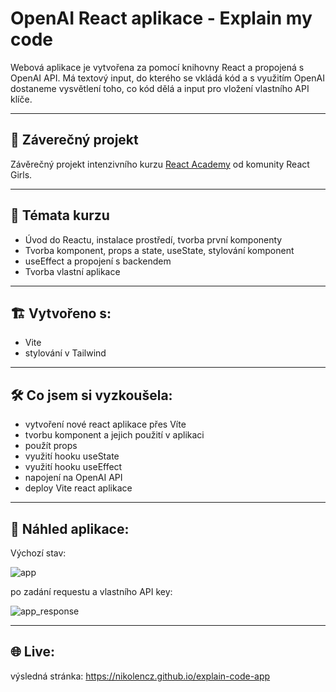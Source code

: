 # OpenAI React aplikace - Explain my code

Webová aplikace je vytvořena za pomocí knihovny React a propojená s OpenAI API. Má textový input, do kterého se vkládá kód a s využitím OpenAI dostaneme vysvětlení toho, co kód dělá a input pro vložení vlastního API klíče.

---

## 🧭 Záverečný projekt

Závěrečný projekt intenzivního kurzu [React Academy](https://reactgirls.com/akademie) od komunity React Girls.

---

## 📜 Témata kurzu

- Úvod do Reactu, instalace prostředí, tvorba první komponenty
- Tvorba komponent, props a state, useState, stylování komponent
- useEffect a propojení s backendem
- Tvorba vlastní aplikace

---

## 🏗️ Vytvořeno s:

- Vite
- stylování v Tailwind

---

## 🛠️ Co jsem si vyzkoušela:

- vytvoření nové react aplikace přes Víte
- tvorbu komponent a jejich použití v aplikaci
- použít props
- využití hooku useState
- využití hooku useEffect
- napojení na OpenAI API
- deploy Vite react aplikace

---


 ## 👀 Náhled aplikace:

Výchozí stav:

![app](https://github.com/NikoLenCZ/explain-code-app/assets/55710950/7118f6fe-acc4-4cd7-8076-484eed7fffb6)



po zadání requestu a vlastního API key:

![app_response](https://github.com/NikoLenCZ/explain-code-app/assets/55710950/605ab382-fb0a-4b3f-b1c6-302e9c1acb9d)



---

 ## 🌐 Live:

výsledná stránka: https://nikolencz.github.io/explain-code-app


